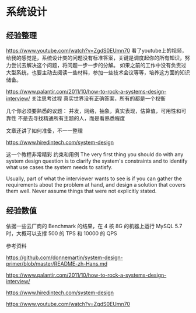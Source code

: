 # 系统设计

## 经验整理

https://www.youtube.com/watch?v=ZgdS0EUmn70
看了youtube上的视频，给我的感觉是，系统设计类的问题没有标准答案，关键是调度起你的所有知识，努力尝试去解决这个问题，将问题一步一步的分解。
如果之前的工作中没有负责过大型系统，也要主动去阅读一些材料，参加一些技术会议等等，培养这方面的知识储备。

https://www.palantir.com/2011/10/how-to-rock-a-systems-design-interview/
关注思考过程
真实世界没有正确答案，所有的都是一个权衡

几个你必须要熟悉的议题：
并发，网络，抽象，真实表现，估算值，可用性和可靠性
不是去寻找精通所有主题的人，而是看熟悉程度

文章还讲了如何准备，不一一整理

https://www.hiredintech.com/system-design

这一个教程非常精彩
约束和用例
The very first thing you should do with any system design question is to clarify the system's constraints and to identify what use cases the system needs to satisfy.

Usually, part of what the interviewer wants to see is if you can gather the requirements about the problem at hand, and design a solution that covers them well. Never assume things that were not explicitly stated.



## 经验数值

依据一些云厂商的 Benchmark 的结果，在 4 核 8G 的机器上运行 MySQL 5.7 时，大概可以支撑 500 的 TPS 和 10000 的 QPS




参考资料

https://github.com/donnemartin/system-design-primer/blob/master/README-zh-Hans.md

https://www.palantir.com/2011/10/how-to-rock-a-systems-design-interview/

https://www.hiredintech.com/system-design

https://www.youtube.com/watch?v=ZgdS0EUmn70